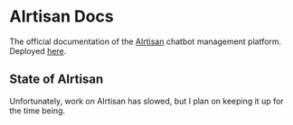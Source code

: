 # AIrtisan Docs
The official documentation of the [AIrtisan](https://airtisan.app) chatbot management platform. Deployed [here](https://docs.airtisan.app).

## State of AIrtisan
Unfortunately, work on AIrtisan has slowed, but I plan on keeping it up for the time being.